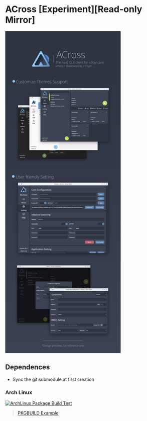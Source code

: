 # ACross [Experiment][Read-only Mirror]

![preview_banner](misc/design/banner.png)

## Dependences

- Sync the git submodule at first creation

### Arch Linux
[![ArchLinux Package Build Test](https://github.com/ArkToria/ACross/actions/workflows/arch-build.yaml/badge.svg?branch=master)](https://github.com/ArkToria/ACross/actions/workflows/arch-build.yaml)

> [PKGBUILD Example](pkgbuild/arch/across-dev-git/PKGBUILD)
